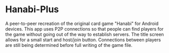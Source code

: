 # Hanabi-Plus
A peer-to-peer recreation of the original card game "Hanabi" for Android devices.
This app uses P2P connections so that people can find players for the game without going out of the way to establish servers. The title screen allows for a small start and host/join button. Connections between players are still being determined before full writing of the game file.
